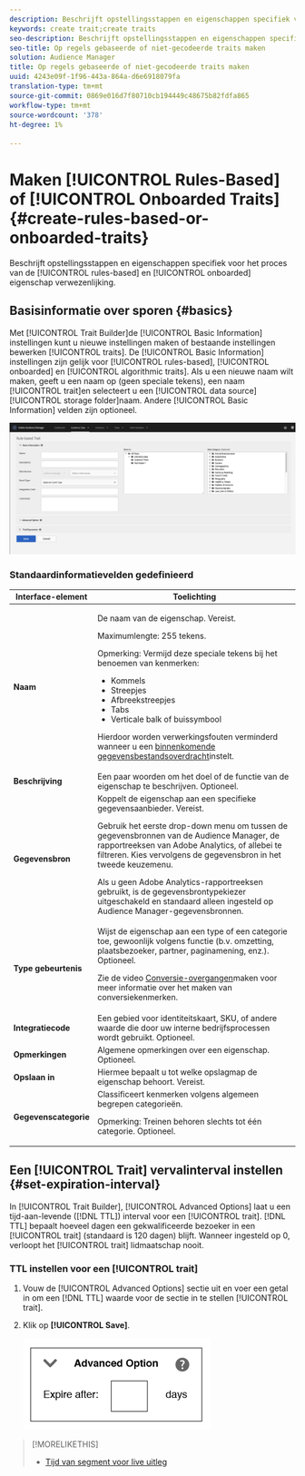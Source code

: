 ```yaml
---
description: Beschrijft opstellingsstappen en eigenschappen specifiek voor het op regel-gebaseerde en ongebogen proces van de de eigenaarverwezenlijking.
keywords: create trait;create traits
seo-description: Beschrijft opstellingsstappen en eigenschappen specifiek voor het op regel-gebaseerde en ongebogen proces van de de eigenaarverwezenlijking.
seo-title: Op regels gebaseerde of niet-gecodeerde traits maken
solution: Audience Manager
title: Op regels gebaseerde of niet-gecodeerde traits maken
uuid: 4243e09f-1f96-443a-864a-d6e6918079fa
translation-type: tm+mt
source-git-commit: 0869e016d7f80710cb194449c48675b82fdfa865
workflow-type: tm+mt
source-wordcount: '378'
ht-degree: 1%

---
```



# Maken [!UICONTROL Rules-Based] of [!UICONTROL Onboarded Traits] {#create-rules-based-or-onboarded-traits}

Beschrijft opstellingsstappen en eigenschappen specifiek voor het proces van de [!UICONTROL rules-based] en [!UICONTROL onboarded] eigenschap verwezenlijking.

<!-- c_tb_rules_traits.xml -->

## Basisinformatie over sporen {#basics}

Met [!UICONTROL Trait Builder]de [!UICONTROL Basic Information] instellingen kunt u nieuwe instellingen maken of bestaande instellingen bewerken [!UICONTROL traits]. De [!UICONTROL Basic Information] instellingen zijn gelijk voor [!UICONTROL rules-based], [!UICONTROL onboarded] en [!UICONTROL algorithmic traits]. Als u een nieuwe naam wilt maken, geeft u een naam op (geen speciale tekens), een naam [!UICONTROL trait]en selecteert u een [!UICONTROL data source][!UICONTROL storage folder]naam. Andere [!UICONTROL Basic Information] velden zijn optioneel.

<!-- c_tb_basics.xml -->

![creëren-eigenschap](assets/create-trait.png)

### Standaardinformatievelden gedefinieerd

<table id="table_42AEC7A5B22346C5BB996D2D36C56229"> 
 <thead> 
  <tr> 
   <th colname="col1" class="entry"> Interface-element </th> 
   <th colname="col2" class="entry"> Toelichting </th> 
  </tr> 
 </thead>
 <tbody> 
  <tr> 
   <td colname="col1"> <b><span class="uicontrol"> Naam</span></b> </td> 
   <td colname="col2"> <p>De naam van de eigenschap. Vereist. </p> <p>Maximumlengte: 255 tekens. </p> <p> <p>Opmerking: Vermijd deze speciale tekens bij het benoemen van kenmerken: 
      <ul id="ul_AB38A333F21A4AA9B5656CBA69BA65E3"> 
       <li id="li_0E5033B540BC41E799075845388E85A7">Kommels </li> 
       <li id="li_B1A6C3E3FB98473A91E4675EE09460F0">Streepjes </li> 
       <li id="li_579302FE34B64FE0AE3C751012839229">Afbreekstreepjes </li> 
       <li id="li_44890F738CC64E449CC2545D701ECBC7">Tabs </li> 
       <li id="li_C203837501A94342923C99A7DAD1ED61">Verticale balk of buissymbool </li> 
      </ul> </p> </p> <p>Hierdoor worden verwerkingsfouten verminderd wanneer u een <a href="../../integration/sending-audience-data/batch-data-transfer-explained/inbound-file-contents.md"> binnenkomende gegevensbestandsoverdracht</a>instelt. </p> </td> 
  </tr> 
  <tr> 
   <td colname="col1"> <b><span class="uicontrol"> Beschrijving</span></b> </td> 
   <td colname="col2"> Een paar woorden om het doel of de functie van de eigenschap te beschrijven. Optioneel. </td> 
  </tr> 
  <tr> 
   <td colname="col1"> <b><span class="uicontrol"> Gegevensbron</span></b> </td> 
   <td colname="col2"> Koppelt de eigenschap aan een specifieke gegevensaanbieder. Vereist. <p>Gebruik het eerste drop-down menu om tussen de gegevensbronnen van de Audience Manager, de rapportreeksen van Adobe Analytics, of allebei te filtreren. Kies vervolgens de gegevensbron in het tweede keuzemenu.</p><p> Als u geen Adobe Analytics-rapportreeksen gebruikt, is de gegevensbrontypekiezer uitgeschakeld en standaard alleen ingesteld op Audience Manager-gegevensbronnen.</p>  </td> 
  </tr>
   <tr> 
   <td colname="col1"> <b><span class="uicontrol"> Type gebeurtenis</span></b> </td> 
   <td colname="col2"> Wijst de eigenschap aan een type of een categorie toe, gewoonlijk volgens functie (b.v. omzetting, plaatsbezoeker, partner, paginamening, enz.). Optioneel. <p> Zie de video <a href="https://docs.adobe.com/content/help/en/audience-manager-learn/tutorials/build-and-manage-audiences/traits-and-segments/creating-conversion-traits.html">Conversie-overgangen</a>maken voor meer informatie over het maken van conversiekenmerken. </p></td> 
  </tr> 
  <tr> 
   <td colname="col1"> <b><span class="uicontrol"> Integratiecode</span></b> </td> 
   <td colname="col2"> Een gebied voor identiteitskaart, SKU, of andere waarde die door uw interne bedrijfsprocessen wordt gebruikt. Optioneel. </td> 
  </tr> 
  <tr> 
   <td colname="col1"> <b><span class="uicontrol"> Opmerkingen</span></b> </td> 
   <td colname="col2"> Algemene opmerkingen over een eigenschap. Optioneel. </td> 
  </tr> 
  <tr> 
   <td colname="col1"> <b><span class="uicontrol"> Opslaan in</span></b> </td> 
   <td colname="col2"> Hiermee bepaalt u tot welke opslagmap de eigenschap behoort. Vereist. </td> 
  </tr> 
  <tr> 
   <td colname="col1"> <b><span class="uicontrol"> Gegevenscategorie</span></b> </td> 
   <td colname="col2"> Classificeert kenmerken volgens algemeen begrepen categorieën. <p>Opmerking:  Treinen behoren slechts tot één categorie. Optioneel. </p> </td> 
  </tr> 
 </tbody> 
</table>

## Een [!UICONTROL Trait] vervalinterval instellen {#set-expiration-interval}

In [!UICONTROL Trait Builder], [!UICONTROL Advanced Options] laat u een tijd-aan-levende ([!DNL TTL]) interval voor een [!UICONTROL trait]. [!DNL TTL] bepaalt hoeveel dagen een gekwalificeerde bezoeker in een [!UICONTROL trait] (standaard is 120 dagen) blijft. Wanneer ingesteld op 0, verloopt het [!UICONTROL trait] lidmaatschap nooit.

<!-- t_tb_ttl.xml -->

### TTL instellen voor een [!UICONTROL trait]

1. Vouw de [!UICONTROL Advanced Options] sectie uit en voer een getal in om een [!DNL TTL] waarde voor de sectie in te stellen [!UICONTROL trait].
1. Klik op **[!UICONTROL Save]**.

   ![](assets/TTL.png)

>[!MORELIKETHIS]
>
>* [Tijd van segment voor live uitleg](../../features/traits/segment-ttl-explained.md)

